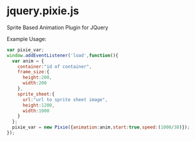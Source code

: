 jquery.pixie.js
===============

Sprite Based Animation Plugin for JQuery

Example Usage:

```javascript
var pixie_var;
window.addEventListener('load',function(){
  var anim = {
    container:"id of container",
    frame_size:{
      height:200,
      width:200
    },
    sprite_sheet:{
      url:"url to sprite sheet image",
      height:1200,
      width:1000
    }
  };
  pixie_var = new Pixie({animation:anim,start:true,speed:(1000/30)});
});
```